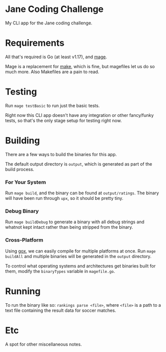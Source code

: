 Jane Coding Challenge
=====================

My CLI app for the Jane coding challenge.

# Requirements

All that's required is Go (at least v1.17), and [mage](https://magefile.org/).

Mage is a replacement for
[make](https://www.gnu.org/software/make/manual/make.html), which is fine, but
magefiles let us do so much more. Also Makefiles are a pain to read.

# Testing

Run `mage testBasic` to run just the basic tests.

Right now this CLI app doesn't have any integration or other fancy/funky tests,
so that's the only stage setup for testing right now.

# Building

There are a few ways to build the binaries for this app.

The default output directory is `output`, which is generated as part of the
build process.

### For Your System

Run `mage build`, and the binary can be found at `output/ratings`. The binary
will have been run through `upx`, so it should be pretty tiny.

### Debug Binary

Run `mage buildDebug` to generate a binary with all debug strings and whatnot
kept intact rather than being stripped from the binary.

### Cross-Platform

Using [gox](https://github.com/mitchellh/gox), we can easily compile for
multiple platforms at once. Run `mage buildAll` and multiple binaries will be
generated in the `output` directory.

To control what operating systems and architectures get binaries built for them,
modify the `binaryTypes` variable in `magefile.go`.

# Running 

To run the binary like so: `rankings parse <file>`, where `<file>` is a path to
a text file containing the result data for soccer matches.

# Etc

A spot for other miscellaneous notes.
